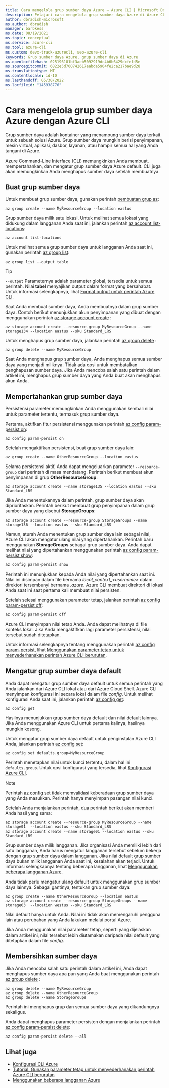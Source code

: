 ```yaml
---
title: Cara mengelola grup sumber daya Azure – Azure CLI | Microsoft Docs
description: Pelajari cara mengelola grup sumber daya Azure di Azure CLI, alat lintas platform untuk menyambung ke Azure dan menjalankan perintah administratif pada sumber daya Azure.
author: dbradish-microsoft
ms.author: dbradish
manager: barbkess
ms.date: 08/19/2021
ms.topic: conceptual
ms.service: azure-cli
ms.tool: azure-cli
ms.custom: devx-track-azurecli, seo-azure-cli
keywords: Grup sumber daya Azure, grup sumber daya di Azure
ms.openlocfilehash: 025196181bf3aeb5092919dc4b6b6429dcfefd5e
ms.sourcegitcommit: 6822e5d700742617eabda5904fe2ca217bae9d28
ms.translationtype: MT
ms.contentlocale: id-ID
ms.lasthandoff: 05/30/2022
ms.locfileid: "145938776"
---
```

# <a name="how-to-manage-azure-resource-groups-with-the-azure-cli"></a>Cara mengelola grup sumber daya Azure dengan Azure CLI

Grup sumber daya adalah kontainer yang menampung sumber daya terkait untuk sebuah solusi Azure. Grup sumber daya mungkin berisi penyimpanan, mesin virtual, aplikasi, dasbor, layanan, atau hampir semua hal yang Anda tangani di Azure.

Azure Command-Line Interface (CLI) memungkinkan Anda membuat, mempertahankan, dan mengatur grup sumber daya Azure default. CLI juga akan memungkinkan Anda menghapus sumber daya setelah membuatnya. 

## <a name="create-a-resource-group"></a>Buat grup sumber daya

Untuk membuat grup sumber daya, gunakan perintah [pembuatan grup az](/cli/azure/group#az_group_create):

```azurecli
az group create --name MyResourceGroup --location eastus
```

Grup sumber daya milik satu lokasi. Untuk melihat semua lokasi yang didukung dalam langganan Anda saat ini, jalankan perintah [az account list-locations](/cli/azure/account#az_account_list_locations):

```azurecli
az account list-locations
```

Untuk melihat semua grup sumber daya untuk langganan Anda saat ini, gunakan perintah [az group list](/cli/azure/group#az_group_list):

```azurecli
az group list --output table
```

> [!TIP]
> `--output` Parameternya adalah parameter global, tersedia untuk semua perintah. Nilai **tabel** menyajikan output dalam format yang bersahabat. Untuk informasi selengkapnya, lihat [Format output untuk perintah Azure CLI](./format-output-azure-cli.md).

Saat Anda membuat sumber daya, Anda membuatnya dalam grup sumber daya. Contoh berikut menunjukkan akun penyimpanan yang dibuat dengan menggunakan perintah [az storage account create](/cli/azure/storage/account#az_storage_account_create) :

```azurecli
az storage account create --resource-group MyResourceGroup --name storage134 --location eastus --sku Standard_LRS
```

Untuk menghapus grup sumber daya, jalankan perintah [az group delete](/cli/azure/group#az_group_delete) :

```azurecli
az group delete --name MyResourceGroup
```

Saat Anda menghapus grup sumber daya, Anda menghapus semua sumber daya yang menjadi miliknya. Tidak ada opsi untuk membatalkan penghapusan sumber daya. Jika Anda mencoba salah satu perintah dalam artikel ini, menghapus grup sumber daya yang Anda buat akan menghapus akun Anda.

## <a name="persist-a-resource-group"></a>Mempertahankan grup sumber daya

Persistensi parameter memungkinkan Anda menggunakan kembali nilai untuk parameter tertentu, termasuk grup sumber daya.

Pertama, aktifkan fitur persistensi menggunakan perintah [az config param-persist on](/cli/azure/config/param-persist#az_config_param_persist_on):

```azurecli
az config param-persist on
```

Setelah mengaktifkan persistensi, buat grup sumber daya lain:

 ```azurecli
az group create --name OtherResourceGroup --location eastus
```

Selama persistensi aktif, Anda dapat mengeluarkan parameter `--resource-group` dari perintah di masa mendatang. Perintah berikut membuat akun penyimpanan di grup **OtherResourceGroup**:

```azurecli
az storage account create --name storage135 --location eastus --sku Standard_LRS
```

Jika Anda menentukannya dalam perintah, grup sumber daya akan diprioritaskan. Perintah berikut membuat grup penyimpanan dalam grup sumber daya yang disebut **StorageGroups**:

```azurecli
az storage account create --resource-group StorageGroups --name storage136 --location eastus --sku Standard_LRS
```

Namun, aturah Anda menentukan grup sumber daya lain sebagai nilai, Azure CLI akan mengatur ulang nilai yang dipertahankan. Perintah baru menggunakan **StorageGroups** sebagai grup sumber daya. Anda dapat melihat nilai yang dipertahankan menggunakan perintah [az config param-persist show](/cli/azure/config/param-persist#az_config_param_persist_show):

```azurecli
az config param-persist show
```

Perintah ini menunjukkan kepada Anda nilai yang dipertahankan saat ini. Nilai ini disimpan dalam file bernama *local_context_\<username>* dalam direktori tersembunyi bernama *.azure*. Azure CLI membuat direktori di lokasi Anda saat ini saat pertama kali membuat nilai persisten.

Setelah selesai menggunakan parameter tetap, jalankan perintah [az config param-persist off](/cli/azure/config/param-persist#az_config_param_persist_off):

```azurecli
az config param-persist off
```

Azure CLI menyimpan nilai tetap Anda. Anda dapat melihatnya di file konteks lokal. Jika Anda mengaktifkan lagi parameter persistensi, nilai tersebut sudah ditetapkan.

Untuk informasi selengkapnya tentang menggunakan perintah [az config param-persist](../latest/docs-ref-autogen/config/param-persist.yml), lihat [Menggunakan parameter tetap untuk menyederhanakan perintah Azure CLI berurutan](./param-persist-tutorial.md).

## <a name="set-a-default-resource-group"></a>Mengatur grup sumber daya default

Anda dapat mengatur grup sumber daya default untuk semua perintah yang Anda jalankan dari Azure CLI lokal atau dari Azure Cloud Shell. Azure CLI menyimpan konfigurasi ini secara lokal dalam file *config*. Untuk melihat konfigurasi Anda saat ini, jalankan perintah [az config get](/cli/azure/config#az_config_get):

```azurecli
az config get
```

Hasilnya menunjukkan grup sumber daya default dan nilai default lainnya. Jika Anda menggunakan Azure CLI untuk pertama kalinya, hasilnya mungkin kosong.

Untuk mengatur grup sumber daya default untuk penginstalan Azure CLI Anda, jalankan perintah [az config set](/cli/azure/config#az_config_set):

```azurecli
az config set defaults.group=MyResourceGroup
```

Perintah menetapkan nilai untuk kunci tertentu, dalam hal ini `defaults.group`. Untuk opsi konfigurasi yang tersedia, lihat [Konfigurasi Azure CLI](./azure-cli-configuration.md).

> [!NOTE]
> Perintah [az config set](/cli/azure/config#az_config_set) tidak memvalidasi keberadaan grup sumber daya yang Anda masukkan. Perintah hanya menyimpan pasangan nilai kunci.

Setelah Anda menjalankan perintah, dua perintah berikut akan memberi Anda hasil yang sama:

```azurecli
az storage account create --resource-group MyResourceGroup --name storage01  --location eastus --sku Standard_LRS
az storage account create --name storage01 --location eastus --sku Standard_LRS
```

Grup sumber daya milik langganan. Jika organisasi Anda memiliki lebih dari satu langganan, Anda harus mengatur langganan tersebut sebelum bekerja dengan grup sumber daya dalam langganan. Jika nilai default grup sumber daya bukan milik langganan Anda saat ini, kesalahan akan terjadi. Untuk informasi selengkapnya tentang beberapa langganan, lihat [Menggunakan beberapa langganan Azure](manage-azure-subscriptions-azure-cli.md).

Anda tidak perlu mengatur ulang default untuk menggunakan grup sumber daya lainnya. Sebagai gantinya, tentukan grup sumber daya:

```azurecli
az group create --name OtherResourceGroup --location eastus
az storage account create --resource-group StorageGroups --name storage03  --location westus --sku Standard_LRS
```

Nilai default hanya untuk Anda. Nilai ini tidak akan memengaruhi pengguna lain atau perubahan yang Anda lakukan melalui portal Azure.

Jika Anda menggunakan nilai parameter tetap, seperti yang dijelaskan dalam artikel ini, nilai tersebut lebih diutamakan daripada nilai default yang ditetapkan dalam file *config*.

## <a name="clean-up-resources"></a>Membersihkan sumber daya

Jika Anda mencoba salah satu perintah dalam artikel ini, Anda dapat menghapus sumber daya apa pun yang Anda buat menggunakan perintah [az group delete](/cli/azure/group#az_group_delete) :

```azurecli
az group delete --name MyResourceGroup
az group delete --name OtherResourceGroup
az group delete --name StorageGroups
```

Perintah ini menghapus grup dan semua sumber daya yang dikandungnya sekaligus.

Anda dapat menghapus parameter persisten dengan menjalankan perintah [az config param-persist delete](/cli/azure/config/param-persist#az_config_param_persist_delete):

```azurecli
az config param-persist delete --all
```

## <a name="see-also"></a>Lihat juga

* [Konfigurasi CLI Azure](./azure-cli-configuration.md)
* [Tutorial: Gunakan parameter tetap untuk menyederhanakan perintah Azure CLI berurutan](./param-persist-tutorial.md)
* [Menggunakan beberapa langganan Azure](./manage-azure-subscriptions-azure-cli.md)
